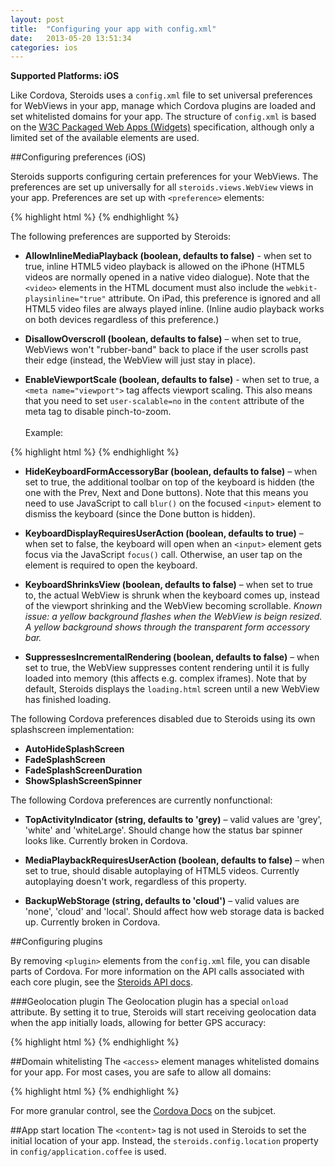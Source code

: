```yaml
---
layout: post
title:  "Configuring your app with config.xml"
date:   2013-05-20 13:51:34
categories: ios
---
```


**Supported Platforms: iOS**

Like Cordova, Steroids uses a `config.xml` file to set universal preferences for WebViews in your app, manage which Cordova plugins are loaded and set whitelisted domains for your app. The structure of `config.xml` is based on the [W3C Packaged Web Apps (Widgets)](http://www.w3.org/TR/widgets/) specification, although only a limited set of the available elements are used.

##Configuring preferences (iOS)

Steroids supports configuring certain preferences for your WebViews. The preferences are set up universally for all `steroids.views.WebView` views in your app. Preferences are set up with `<preference>` elements:

{% highlight html %}
<preference name="DisallowOverscroll" value="false" />
{% endhighlight %}

The following preferences are supported by Steroids:

* **AllowInlineMediaPlayback (boolean, defaults to false)** - when set to true, inline HTML5 video playback is allowed on the iPhone (HTML5 videos are normally opened in a native video dialogue). Note that the `<video>` elements in the HTML document must also include the `webkit-playsinline="true"` attribute. On iPad, this preference is ignored and all HTML5 video files are always played inline. (Inline audio playback works on both devices regardless of this preference.)

* **DisallowOverscroll (boolean, defaults to false)** – when set to true, WebViews won't "rubber-band" back to place if the user scrolls past their edge (instead, the WebView will just stay in place).

* **EnableViewportScale (boolean, defaults to false)** - when set to true, a `<meta name="viewport">` tag affects viewport scaling. This also means that you need to set `user-scalable=no` in the `content` attribute of the meta tag to disable pinch-to-zoom. <br><br>Example:
  
{% highlight html %}
<meta name="viewport" content="user-scalable=no, initial-scale=1, width=device-width, 
height=device-height, target-densitydpi=device-dpi">
{% endhighlight %}
<br>

* **HideKeyboardFormAccessoryBar (boolean, defaults to false)** – when set to true, the additional toolbar on top of the keyboard is hidden (the one with the Prev, Next and Done buttons). Note that this means you need to use JavaScript to call `blur()` on the focused `<input>` element to dismiss the keyboard (since the Done button is hidden).

* **KeyboardDisplayRequiresUserAction (boolean, defaults to true)** – when set to false, the keyboard will open when an `<input>` element gets focus via the JavaScript `focus()` call. Otherwise, an user tap on the element is required to open the keyboard.

* **KeyboardShrinksView (boolean, defaults to false)** – when set to true to, the actual WebView is shrunk when the keyboard comes up, instead of the viewport shrinking and the WebView becoming scrollable. *Known issue: a yellow background flashes when the WebView is beign resized. A yellow background shows through the transparent form accessory bar.*

* **SuppressesIncrementalRendering (boolean, defaults to false)** – when set to true, the WebView suppresses content rendering until it is fully loaded into memory (this affects e.g. complex iframes). Note that by default, Steroids displays the `loading.html` screen until a new WebView has finished loading.


The following Cordova preferences disabled due to Steroids using its own splashscreen implementation:

* **AutoHideSplashScreen**
* **FadeSplashScreen**
* **FadeSplashScreenDuration**
* **ShowSplashScreenSpinner**

The following Cordova preferences are currently nonfunctional:

* **TopActivityIndicator (string, defaults to 'grey)** – valid values are 'grey', 'white' and 'whiteLarge'. Should change how the status bar spinner looks like. Currently broken in Cordova.

* **MediaPlaybackRequiresUserAction (boolean, defaults to false)** – when set to true, should disable autoplaying of HTML5 videos. Currently autoplaying doesn't work, regardless of this property.

* **BackupWebStorage (string, defaults to 'cloud')** – valid values are 'none', 'cloud' and 'local'. Should affect how web storage data is backed up. Currently broken in Cordova.

##Configuring plugins

By removing `<plugin>` elements from the `config.xml` file, you can disable parts of Cordova. For more information on the API calls associated with each core plugin, see the [Steroids API docs](http://docs.appgyver.com).
  
###Geolocation plugin
The Geolocation plugin has a special `onload` attribute. By setting it to true, Steroids will start receiving geolocation data when the app initially loads, allowing for better GPS accuracy: 

{% highlight html %}
<plugin name="Geolocation" value="CDVLocation" onload="false"/>
{% endhighlight %}

##Domain whitelisting
The `<access>` element manages whitelisted domains for your app. For most cases, you are safe to allow all domains:
  
{% highlight html %}
<access origin="*" />
{% endhighlight %}

For more granular control, see the [Cordova Docs](http://docs.phonegap.com/en/2.7.0/guide_whitelist_index.md.html#Domain%20Whitelist%20Guide) on the subjcet.

##App start location
The `<content>` tag is not used in Steroids to set the initial location of your app. Instead, the `steroids.config.location` property in `config/application.coffee` is used.